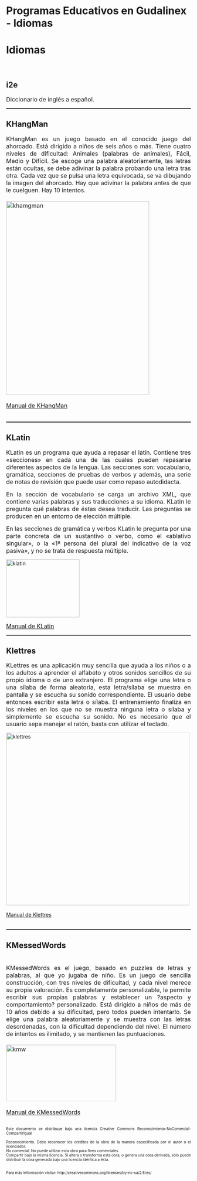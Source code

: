 # Programas Educativos en Gudalinex - Idiomas

<h1>Idiomas</h1><br /><h2>i2e</h2><font size="3">Diccionario de inglés a español.</font><br /><hr style="width: 100%; height: 2px;" /><h2>KHangMan</h2><div style="text-align: justify;"><font size="3"><span class="application">KHangMan</span> es un juego basado en el
conocido juego del ahorcado. Está dirigido a niños de seis años o más.
Tiene cuatro niveles de dificultad: Animales (palabras de animales),
Fácil, Medio y Difícil. Se escoge una palabra aleatoriamente, las
letras están ocultas, se debe adivinar la palabra probando una letra
tras otra. Cada vez que se pulsa una letra equivocada, se va dibujando
la imagen del ahorcado. Hay que adivinar la palabra antes de que le
cuelguen. Hay 10 intentos.<br /><br /><img width="390" vspace="0" hspace="0" height="528" border="0" src="img/khangman.png" alt="khamgman" title="khamgman" /><br /><br /><font size="3"><a href="http://docs.kde.org/stable/es/kdeedu/khangman/introduction.html">Manual de KHangMan</a><br /><br /></font></font><hr style="width: 100%; height: 2px;" /><h2>KLatin</h2><font size="3"><span class="application">KLatin</span> es un programa que ayuda a
repasar el latín. Contiene tres «secciones» en cada una de las cuales
pueden repasarse diferentes aspectos de la lengua. Las secciones son:
vocabulario, gramática, secciones de pruebas de verbos y además, una
serie de notas de revisión que puede usar como repaso autodidacta. </font><p><font size="3">En la sección de vocabulario se carga un archivo <span class="acronym">XML</span>, que contiene varias palabras y sus traducciones a su idioma. <span class="application">KLatin</span> le pregunta qué palabras de éstas desea traducir. Las preguntas se producen en un entorno de elección múltiple. </font></p><p><font size="3">En las secciones de gramática y verbos <span class="application">KLatin</span>
le pregunta por una parte concreta de un sustantivo o verbo, como el
«ablativo singular», o la «1ª persona del plural del indicativo de la
voz pasiva», y no se trata de respuesta múltiple.</font></p><p><img width="200" vspace="0" hspace="0" height="158" border="0" src="img/66562-KLatin-mini-1349.jpg" alt="klatin" title="klatin" /><br /></p><p><font size="3"><a href="http://docs.kde.org/stable/es/kdeedu/klatin/index.html">Manual de KLatin</a></font></p><hr style="width: 100%; height: 2px;" /><h2>Klettres</h2><p><font size="3"><span class="application">KLettres</span> es una aplicación muy
sencilla que ayuda a los niños o a los adultos a aprender el alfabeto y
otros sonidos sencillos de su propio idioma o de uno extranjero. El
programa elige una letra o una sílaba de forma aleatoria, esta
letra/sílaba se muestra en pantalla y se escucha su sonido
correspondiente. El usuario debe entonces escribir esta letra o sílaba.
El entrenamiento finaliza en los niveles en los que no se muestra
ninguna letra o sílaba y simplemente se escucha su sonido. No es
necesario que el usuario sepa manejar el ratón, basta con utilizar el
teclado.</font></p><p> </p><img width="500" vspace="0" hspace="0" height="471" border="0" src="img/klettres.png" alt="klettres" title="klettres" /><br /><br /><a href="http://docs.kde.org/development/es/kdeedu/klettres/index.html">Manual de Klettres</a><br /><br /><hr style="width: 100%; height: 2px;" /><h2>KMessedWords</h2><h1><font size="3"><font size="3"></font></font></h1>
<font size="3"><span class="application">KMessedWords</span> es el juego, basado en
puzzles de letras y palabras, al que yo jugaba de niño. Es un juego de
sencilla construcción, con tres niveles de dificultad, y cada nivel
merece su propia valoración. Es completamente personalizable, le
permite escribir sus propias palabras y establecer un ?<span class="quote">aspecto y comportamiento</span>?
personalizado. Está dirigido a niños de más de 10 años debido a su
dificultad, pero todos pueden intentarlo. Se elige una palabra
aleatoriamente y se muestra con las letras desordenadas, con la
dificultad dependiendo del nivel. El número de intentos es ilimitado, y
se mantienen las puntuaciones.<br /><br /><img width="300" vspace="0" hspace="0" height="154" border="0" src="img/kmw_thumb.png" alt="kmw" title="kmw" /><br /><br /><a href="http://docs.kde.org/development/es/kdeedu/kmessedwords/index.html">
Manual de KMessedWords</a><br /></font><font size="1"></font><br />
<font size="1"><br />Este documento se distribuye bajo una licencia Creative Commons Reconocimiento-NoComercial-CompartirIgual<br />
<br />Reconocimiento. Debe reconocer los créditos de la obra de la manera especificada por el autor o el licenciador.<br />No comercial. No puede utilizar esta obra para fines comerciales.<br />Compartir bajo la misma licencia. Si altera o transforma esta obra, o
genera una obra derivada, sólo puede distribuir la obra generada bajo
una licencia idéntica a ésta.<br />
<br />
<br />
Para más información visitar: http://creativecommons.org/licenses/by-nc-sa/2.5/es/</font><br /></div>
